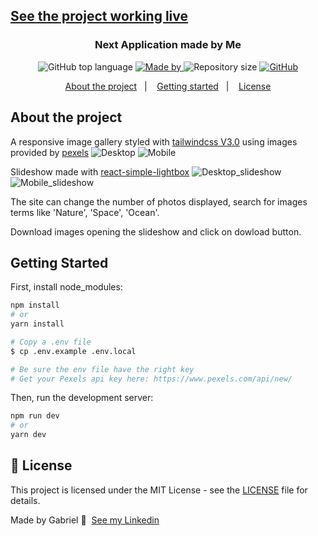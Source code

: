## [See the project working live](https://photo-gallery-tau.vercel.app/)

<h3 align="center">Next Application made by Me</h3>

<p align="center">
  <img alt="GitHub top language" src="https://img.shields.io/github/languages/top/Gabriel-Cassimiro/Photo_Gallery?color=38b2ac" />

  <a href="https://www.linkedin.com/in/gabriel-guedes-953562212/">
    <img alt="Made by" src="https://img.shields.io/badge/made%20by-Gabriel%20Cassimiro-38b2ac" />
  </a>

  <img alt="Repository size" src="https://img.shields.io/github/repo-size/Gabriel-Cassimiro/Photo_Gallery?color=38b2ac" />

  <a href="https://github.com/Gabriel-Cassimiro/Photo_Gallery/blob/master/LICENSE">
    <img alt="GitHub" src="https://img.shields.io/github/license/Gabriel-Cassimiro/Photo_Gallery?color=38b2ac" />
  </a>
</p>

<p align="center">
  <a href="#-about-the-project">About the project</a>&nbsp;&nbsp;&nbsp;|&nbsp;&nbsp;&nbsp;
  <a href="#-getting-started">Getting started</a>&nbsp;&nbsp;&nbsp;|&nbsp;&nbsp;&nbsp;
  <a href="#-license">License</a>
</p>

## About the project

A responsive image gallery styled with [tailwindcss V3.0](https://tailwindcss.com/) using images provided by [pexels](https://www.pexels.com/api/)
![Desktop](https://user-images.githubusercontent.com/40603381/145737520-7c33b9ff-7ac2-4745-96dd-4f9719a203e8.png)
![Mobile](https://user-images.githubusercontent.com/40603381/145738969-46478480-a476-430b-a5e7-4fcd24e49509.png)

Slideshow made with [react-simple-lightbox](https://github.com/michelecocuccio/simple-react-lightbox)
![Desktop_slideshow](https://user-images.githubusercontent.com/40603381/145738963-128fa121-1d22-46e1-b13e-3cb66231c8c3.png)
![Mobile_slideshow](https://user-images.githubusercontent.com/40603381/145738976-c8ddac53-e318-4d5d-a2b0-ede8a5169d20.png)

The site can change the number of photos displayed, search for images terms like 'Nature', 'Space', 'Ocean'.

Download images opening the slideshow and click on dowload button.

## Getting Started

First, install node_modules:

```bash
npm install
# or
yarn install

# Copy a .env file
$ cp .env.example .env.local

# Be sure the env file have the right key
# Get your Pexels api key here: https://www.pexels.com/api/new/

```

Then, run the development server:

```bash
npm run dev
# or
yarn dev
```

## 📝 License

This project is licensed under the MIT License - see the [LICENSE](LICENSE) file for details.

Made by Gabriel 👋 &nbsp;[See my Linkedin](https://www.linkedin.com/in/gabriel-guedes-953562212/)
